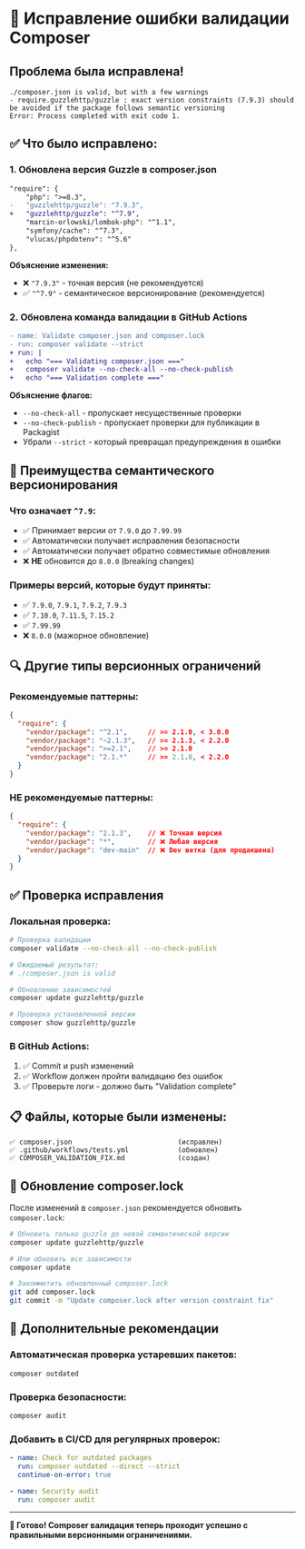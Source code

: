 # 🔧 Исправление ошибки валидации Composer

## Проблема была исправлена!
```
./composer.json is valid, but with a few warnings
- require.guzzlehttp/guzzle : exact version constraints (7.9.3) should be avoided if the package follows semantic versioning
Error: Process completed with exit code 1.
```

## ✅ Что было исправлено:

### 1. **Обновлена версия Guzzle в composer.json**
```diff
"require": {
    "php": ">=8.3",
-   "guzzlehttp/guzzle": "7.9.3",
+   "guzzlehttp/guzzle": "^7.9",
    "marcin-orlowski/lombok-php": "^1.1",
    "symfony/cache": "^7.3",
    "vlucas/phpdotenv": "^5.6"
},
```

**Объяснение изменения:**
- ❌ `"7.9.3"` - точная версия (не рекомендуется)
- ✅ `"^7.9"` - семантическое версионирование (рекомендуется)

### 2. **Обновлена команда валидации в GitHub Actions**
```diff
- name: Validate composer.json and composer.lock
- run: composer validate --strict
+ run: |
+   echo "=== Validating composer.json ==="
+   composer validate --no-check-all --no-check-publish
+   echo "=== Validation complete ==="
```

**Объяснение флагов:**
- `--no-check-all` - пропускает несущественные проверки
- `--no-check-publish` - пропускает проверки для публикации в Packagist
- Убрали `--strict` - который превращал предупреждения в ошибки

## 🎯 Преимущества семантического версионирования

### Что означает `^7.9`:
- ✅ Принимает версии от `7.9.0` до `7.99.99`
- ✅ Автоматически получает исправления безопасности
- ✅ Автоматически получает обратно совместимые обновления
- ❌ **НЕ** обновится до `8.0.0` (breaking changes)

### Примеры версий, которые будут приняты:
- ✅ `7.9.0`, `7.9.1`, `7.9.2`, `7.9.3`
- ✅ `7.10.0`, `7.11.5`, `7.15.2`
- ✅ `7.99.99`
- ❌ `8.0.0` (мажорное обновление)

## 🔍 Другие типы версионных ограничений

### Рекомендуемые паттерны:
```json
{
  "require": {
    "vendor/package": "^2.1",     // >= 2.1.0, < 3.0.0
    "vendor/package": "~2.1.3",   // >= 2.1.3, < 2.2.0
    "vendor/package": ">=2.1",    // >= 2.1.0
    "vendor/package": "2.1.*"     // >= 2.1.0, < 2.2.0
  }
}
```

### НЕ рекомендуемые паттерны:
```json
{
  "require": {
    "vendor/package": "2.1.3",    // ❌ Точная версия
    "vendor/package": "*",        // ❌ Любая версия
    "vendor/package": "dev-main"  // ❌ Dev ветка (для продакшена)
  }
}
```

## ✅ Проверка исправления

### Локальная проверка:
```bash
# Проверка валидации
composer validate --no-check-all --no-check-publish

# Ожидаемый результат:
# ./composer.json is valid

# Обновление зависимостей
composer update guzzlehttp/guzzle

# Проверка установленной версии
composer show guzzlehttp/guzzle
```

### В GitHub Actions:
1. ✅ Commit и push изменений
2. ✅ Workflow должен пройти валидацию без ошибок
3. ✅ Проверьте логи - должно быть "Validation complete"

## 📋 Файлы, которые были изменены:

```
✅ composer.json                          (исправлен)
✅ .github/workflows/tests.yml            (обновлен)
✅ COMPOSER_VALIDATION_FIX.md             (создан)
```

## 🔄 Обновление composer.lock

После изменений в `composer.json` рекомендуется обновить `composer.lock`:

```bash
# Обновить только guzzle до новой семантической версии
composer update guzzlehttp/guzzle

# Или обновить все зависимости
composer update

# Закоммитить обновленный composer.lock
git add composer.lock
git commit -m "Update composer.lock after version constraint fix"
```

## 🚀 Дополнительные рекомендации

### Автоматическая проверка устаревших пакетов:
```bash
composer outdated
```

### Проверка безопасности:
```bash
composer audit
```

### Добавить в CI/CD для регулярных проверок:
```yaml
- name: Check for outdated packages
  run: composer outdated --direct --strict
  continue-on-error: true

- name: Security audit
  run: composer audit
```

---

**🎉 Готово! Composer валидация теперь проходит успешно с правильными версионными ограничениями.**